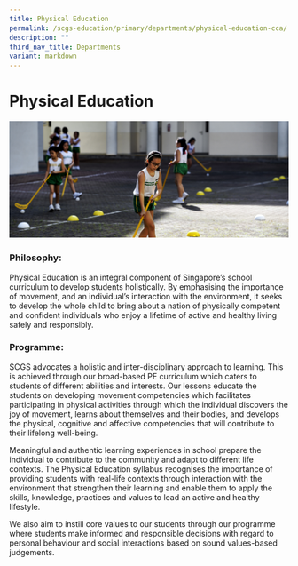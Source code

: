 ```yaml
---
title: Physical Education
permalink: /scgs-education/primary/departments/physical-education-cca/
description: ""
third_nav_title: Departments
variant: markdown
---
```

# Physical Education 

![](/images/0042%20(1).jpg)


### Philosophy:

Physical Education is an integral component of Singapore’s school curriculum to develop students holistically. By emphasising the importance of movement, and an individual’s interaction with the environment, it seeks to develop the whole child to bring about a nation of physically competent and confident individuals who enjoy a lifetime of active and healthy living safely and responsibly.

### Programme:

SCGS advocates a holistic and inter-disciplinary approach to learning. This is achieved through our broad-based PE curriculum which caters to students of different abilities and interests. Our lessons educate the students on developing movement competencies which facilitates participating in physical activities through which the individual discovers the joy of movement, learns about themselves and their bodies, and develops the physical, cognitive and affective competencies that will contribute to their lifelong well-being.

Meaningful and authentic learning experiences in school prepare the individual to contribute to the community and adapt to different life contexts. The Physical Education syllabus recognises the importance of providing students with real-life contexts through interaction with the environment that strengthen their learning and enable them to apply the skills, knowledge, practices and values to lead an active and healthy lifestyle.

We also aim to instill core values to our students through our programme where students make informed and responsible decisions with regard to personal behaviour and social interactions based on sound values-based judgements.

       